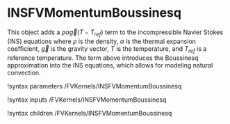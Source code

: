 # INSFVMomentumBoussinesq

This object adds a $\rho\alpha\vec{g}(T - T_{ref})$ term to the incompressible
Navier Stokes (INS) equations where $\rho$ is the density, $\alpha$ is the thermal
expansion coefficient, $\vec{g}$ is the gravity vector, $T$ is the temperature,
and $T_{ref}$ is a reference temperature. The term above introduces the
Boussinesq approximation into the INS equations, which allows for modeling
natural convection.

!syntax parameters /FVKernels/INSFVMomentumBoussinesq

!syntax inputs /FVKernels/INSFVMomentumBoussinesq

!syntax children /FVKernels/INSFVMomentumBoussinesq
